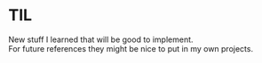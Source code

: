 # TIL
New stuff I learned that will be good to implement.  
For future references they might be nice to put in my own projects. 
